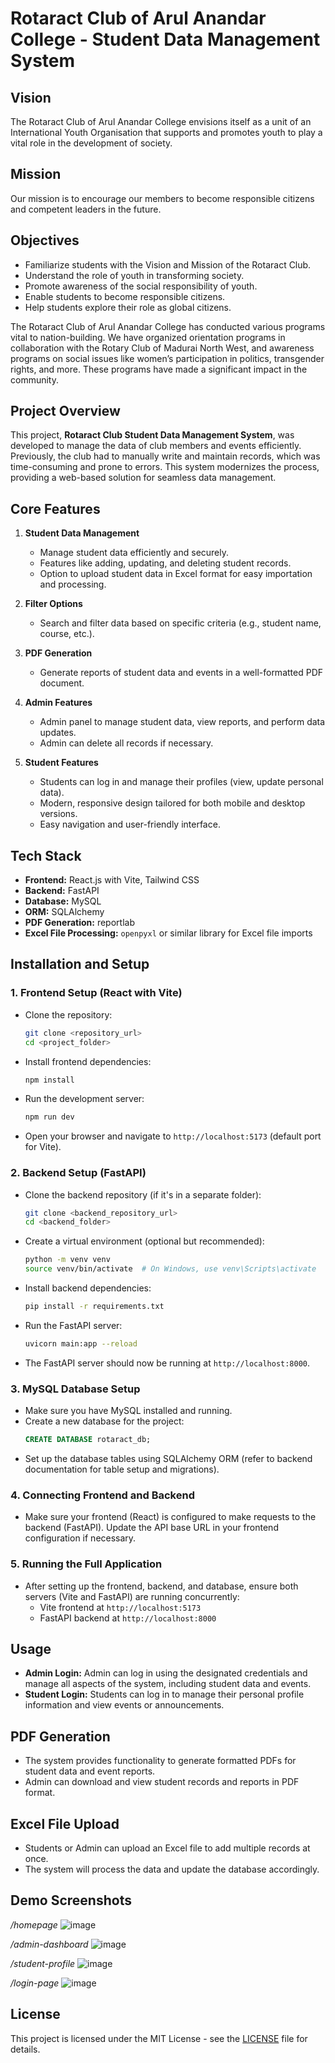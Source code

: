# **Rotaract Club of Arul Anandar College - Student Data Management System**

## **Vision**
The Rotaract Club of Arul Anandar College envisions itself as a unit of an International Youth Organisation that supports and promotes youth to play a vital role in the development of society.

## **Mission**
Our mission is to encourage our members to become responsible citizens and competent leaders in the future.

## **Objectives**
- Familiarize students with the Vision and Mission of the Rotaract Club.
- Understand the role of youth in transforming society.
- Promote awareness of the social responsibility of youth.
- Enable students to become responsible citizens.
- Help students explore their role as global citizens.

The Rotaract Club of Arul Anandar College has conducted various programs vital to nation-building. We have organized orientation programs in collaboration with the Rotary Club of Madurai North West, and awareness programs on social issues like women’s participation in politics, transgender rights, and more. These programs have made a significant impact in the community.

## **Project Overview**
This project, **Rotaract Club Student Data Management System**, was developed to manage the data of club members and events efficiently. Previously, the club had to manually write and maintain records, which was time-consuming and prone to errors. This system modernizes the process, providing a web-based solution for seamless data management.

## **Core Features**
1. **Student Data Management**  
   - Manage student data efficiently and securely.
   - Features like adding, updating, and deleting student records.
   - Option to upload student data in Excel format for easy importation and processing.

2. **Filter Options**  
   - Search and filter data based on specific criteria (e.g., student name, course, etc.).

3. **PDF Generation**  
   - Generate reports of student data and events in a well-formatted PDF document.

4. **Admin Features**  
   - Admin panel to manage student data, view reports, and perform data updates.
   - Admin can delete all records if necessary.

5. **Student Features**  
   - Students can log in and manage their profiles (view, update personal data).
   - Modern, responsive design tailored for both mobile and desktop versions.
   - Easy navigation and user-friendly interface.

## **Tech Stack**
- **Frontend:** React.js with Vite, Tailwind CSS
- **Backend:** FastAPI
- **Database:** MySQL
- **ORM:** SQLAlchemy
- **PDF Generation:** reportlab
- **Excel File Processing:** `openpyxl` or similar library for Excel file imports

## **Installation and Setup**

### 1. **Frontend Setup (React with Vite)**
   - Clone the repository:
     ```bash
     git clone <repository_url>
     cd <project_folder>
     ```
   - Install frontend dependencies:
     ```bash
     npm install
     ```
   - Run the development server:
     ```bash
     npm run dev
     ```

   - Open your browser and navigate to `http://localhost:5173` (default port for Vite).

### 2. **Backend Setup (FastAPI)**
   - Clone the backend repository (if it's in a separate folder):
     ```bash
     git clone <backend_repository_url>
     cd <backend_folder>
     ```
   - Create a virtual environment (optional but recommended):
     ```bash
     python -m venv venv
     source venv/bin/activate  # On Windows, use venv\Scripts\activate
     ```
   - Install backend dependencies:
     ```bash
     pip install -r requirements.txt
     ```
   - Run the FastAPI server:
     ```bash
     uvicorn main:app --reload
     ```

   - The FastAPI server should now be running at `http://localhost:8000`.

### 3. **MySQL Database Setup**
   - Make sure you have MySQL installed and running.
   - Create a new database for the project:
     ```sql
     CREATE DATABASE rotaract_db;
     ```
   - Set up the database tables using SQLAlchemy ORM (refer to backend documentation for table setup and migrations).

### 4. **Connecting Frontend and Backend**
   - Make sure your frontend (React) is configured to make requests to the backend (FastAPI). Update the API base URL in your frontend configuration if necessary.

### 5. **Running the Full Application**
   - After setting up the frontend, backend, and database, ensure both servers (Vite and FastAPI) are running concurrently:
     - Vite frontend at `http://localhost:5173`
     - FastAPI backend at `http://localhost:8000`

## **Usage**
- **Admin Login:** Admin can log in using the designated credentials and manage all aspects of the system, including student data and events.
- **Student Login:** Students can log in to manage their personal profile information and view events or announcements.

## **PDF Generation**
- The system provides functionality to generate formatted PDFs for student data and event reports.
- Admin can download and view student records and reports in PDF format.

## **Excel File Upload**
- Students or Admin can upload an Excel file to add multiple records at once.
- The system will process the data and update the database accordingly.

## **Demo Screenshots**
*/homepage*
![image](https://github.com/user-attachments/assets/dfdae901-f47c-4af3-98d7-172988c46459)

*/admin-dashboard*
![image](https://github.com/user-attachments/assets/eb75a2b7-5fba-408f-945c-e3ba619c1ca5)

*/student-profile*
![image](https://github.com/user-attachments/assets/06fe41e0-4fbf-43d7-acfe-defdaf03e917)

*/login-page*
![image](https://github.com/user-attachments/assets/d52f5e58-87c3-4c12-9602-591b579ce76b)


## **License**
This project is licensed under the MIT License - see the [LICENSE](LICENSE) file for details.

